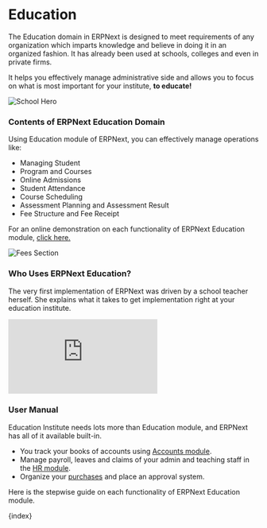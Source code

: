 # Education

The Education domain in ERPNext is designed to meet requirements of any organization which imparts knowledge and believe in doing it in an organized fashion. It has already been used at schools, colleges and even in private firms.

It helps you effectively manage administrative side and allows you to focus on what is most important for your institute, **to educate!**

<img class="screenshot" alt="School Hero" src="{{docs_base_url}}/assets/img/education/school-hero.png">

### Contents of ERPNext Education Domain

Using Education module of ERPNext, you can effectively manage operations like:

- Managing Student
- Program and Courses
- Online Admissions
- Student Attendance
- Course Scheduling
- Assessment Planning and Assessment Result
- Fee Structure and Fee Receipt

For an online demonstration on each functionality of ERPNext Education module, [click here.](https://www.youtube.com/watch?v=f6foQOyGzdA&list=PL3lFfCEoMxvxyjnARY_C1zLoOE55LcMKB)

<img class="screenshot" alt="Fees Section" src="{{docs_base_url}}/assets/img/education/assessment.png">

### Who Uses ERPNext Education?

The very first implementation of ERPNext was driven by a school teacher herself. She explains what it takes to get implementation right at your education institute.

<div>
    <div class='embed-container'>
        <iframe src='https://www.youtube.com/embed/t8ZDDq4qtIk?end=52' frameborder='0' allowfullscreen>
        </iframe>
    </div>
</div>

### User Manual

Education Institute needs lots more than Education module, and ERPNext has all of it available built-in.

- You track your books of accounts using [Accounts module](/docs/user/manual/en/accounts.html).
- Manage payroll, leaves and claims of your admin and teaching staff in the [HR module](/docs/user/manual/en/human-resources.html).
- Organize your [purchases](/docs/user/manual/en/buying.html) and place an approval system.

Here is the stepwise guide on each functionality of ERPNext Education module.

{index}
